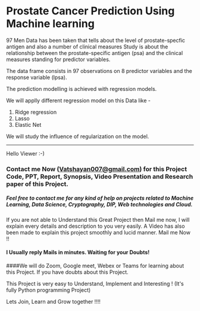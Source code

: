 # Prostate Cancer Prediction Using Machine learning 

97 Men Data has been taken that tells about the level of prostate-specfic antigen and also a number of clinical measures 
Study is about the relationship between the prostate-specific antigen (psa) and the clinical measures standing for predictor variables. 

The data frame consists in 97 observations on 8 predictor variables and the response variable (lpsa).

The prediction modelling is achieved with regression models. 

We will applly different regression model on this Data like -

1. Ridge regression
2. Lasso
3. Elastic Net

We will study the influence of regularization on the model.

***********************************************************************************************************************************************************

Hello Viewer :-)

### Contact me Now (Vatshayan007@gmail.com) for this Project Code, PPT, Report, Synopsis, Video Presentation and Research paper of this Project.
##### Feel free to contact me for any kind of help on projects related to Machine Learning, Data Science, Cryptography, DIP, Web technologies and Cloud.

If you are not able to Understand this Great Project then Mail me now, I will explain every details and description to you very easily. A Video has also been made to explain this project smoothly and lucid manner. Mail me Now !!

#### I Usually reply Mails in minutes. Waiting for your Doubts!

####We will do Zoom, Google meet, Webex or Teams for learning about this Project. If you have doubts about this Project.

This Project is very easy to Understand, Implement and Interesting ! (It's fully Python programming Project)

Lets Join, Learn and Grow together !!!!
